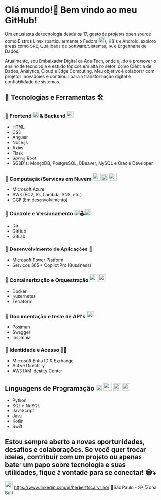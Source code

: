 # Olá mundo!👋 Bem vindo ao meu GitHub!

Um entusiasta de tecnologia desde os 17, gosto de projetos open source como Distros Linux (particularmente o Fedora <img src="https://cdn.jsdelivr.net/gh/devicons/devicon@latest/icons/fedora/fedora-original.svg" width="20" height="20"/>), K8's e Android, exploro áreas como SRE, Qualidade de Software/Sistemas, IA e Engenharia de Dados.

Atualmente, sou Embaixador Digital da Ada Tech, onde ajudo a promover o ensino de tecnologia e estudo tópicos em alta no setor, como Ciência de Dados, Analytics, Cloud e Edge Computing. Meu objetivo é colaborar com projetos inovadores e contribuir para a transformação digital e confiabilidade de sistemas.

## 🚀 Tecnologias e Ferramentas 🛠️
### 🔹 Frontend <img src="https://cdn.jsdelivr.net/gh/devicons/devicon@latest/icons/html5/html5-original.svg" width="20" height="20"/> & Backend <img src="https://cdn.jsdelivr.net/gh/devicons/devicon@latest/icons/nodejs/nodejs-original.svg" width="23" height="23"/>  
- HTML
- CSS
- Angular
- Node.js
- Axios
- Flask
- Spring Boot
- SGBD's: MongoDB, PostgreSQL, DBeaver, MySQL e Oracle Developer

### 🔹 Computação/Servicos em Nuvem <img src="https://cdn.jsdelivr.net/gh/devicons/devicon@latest/icons/amazonwebservices/amazonwebservices-plain-wordmark.svg" width="25" height="25"/> <img src="https://cdn.jsdelivr.net/gh/devicons/devicon@latest/icons/azure/azure-original.svg" width="20" height="20"/>    <img src="https://cdn.jsdelivr.net/gh/devicons/devicon@latest/icons/googlecloud/googlecloud-original.svg" width="25" height="25"/> 
- Microsoft Azure
- AWS (EC2, S3, Lambda, SNS, etc.)
- GCP (Em desenvolvimento)

### 🔹 Controle e Versionamento <img loading="lazy" src="https://cdn.jsdelivr.net/gh/devicons/devicon/icons/git/git-original.svg" width="18" height="18"/>🕹️<img src="https://cdn.jsdelivr.net/gh/devicons/devicon@latest/icons/gitlab/gitlab-original.svg" width="20" height="20"/>
- Git 
- GitHub 
- GitLab

### 🔹 Desenvolvimento de Aplicações 📲
- Microsoft Power Platform
- Serviços 365 + Copilot Pro (Bussiness)

### 🔹 Containerização e Orquestração <img src="https://cdn.jsdelivr.net/gh/devicons/devicon@latest/icons/terraform/terraform-original.svg" width="25" height="25"/> <img src="https://cdn.jsdelivr.net/gh/devicons/devicon@latest/icons/kubernetes/kubernetes-original.svg" width="25" height="25"/> 
- Docker
- Kubernetes
- Terraform

### 🔹 Documentação e teste de API's <img src="https://cdn.jsdelivr.net/gh/devicons/devicon@latest/icons/postman/postman-original.svg" width="23" height="23"/>
- Postman
- Swagger
- Insomnia

### 🔹 Identidade e Acesso 🪪🥸
- Microsoft Entra ID & Exchange
- Active Directory 
- AWS IAM Identity Center

## Linguagens de Programação     <img src="https://cdn.jsdelivr.net/gh/devicons/devicon@latest/icons/javascript/javascript-original.svg" width="20" height="20"/> <img loading="lazy" src="https://cdn.jsdelivr.net/gh/devicons/devicon/icons/java/java-original.svg" width="27" height="27"/> <img src="https://cdn.jsdelivr.net/gh/devicons/devicon@latest/icons/python/python-original.svg" width="25" height="25"/> <img src="https://cdn.jsdelivr.net/gh/devicons/devicon@latest/icons/swift/swift-original.svg" width="25" height="25"/>
          
- Python
- SQL e NoSQL 
- JavaScript
- Java
- Kotlin
- Swift

## Estou sempre aberto a novas oportunidades, desafios e colaborações. Se você quer trocar ideias, contribuir com um projeto ou apenas bater um papo sobre tecnologia e suas utilidades, fique à vontade para se conectar! 😁⤵️

<img src="https://cdn.jsdelivr.net/gh/devicons/devicon@latest/icons/linkedin/linkedin-original.svg" width="25" height="25"/> https://www.linkedin.com/in/herbertfscarvalho/
📍São Paulo - SP (Zona Sul)
